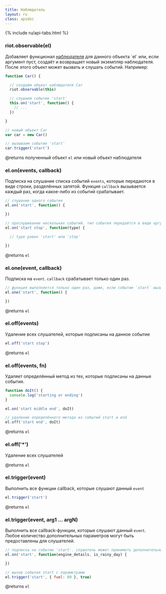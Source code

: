 ```yaml
---
title: Наблюдатель
layout: ru
class: apidoc
---
```


{% include ru/api-tabs.html %}


### <a name="constructor"></a> riot.observable(el)

Добавляет функционал [наблюдателя](https://ru.wikipedia.org/wiki/%D0%9D%D0%B0%D0%B1%D0%BB%D1%8E%D0%B4%D0%B0%D1%82%D0%B5%D0%BB%D1%8C_(%D1%88%D0%B0%D0%B1%D0%BB%D0%BE%D0%BD_%D0%BF%D1%80%D0%BE%D0%B5%D0%BA%D1%82%D0%B8%D1%80%D0%BE%D0%B2%D0%B0%D0%BD%D0%B8%D1%8F)) для данного объекта `el` или, если аргумент пуст, создаёт и возвращает новый экземпляр наблюдателя. После этого объект может вызвать и слушать событий. Например:

``` js
function Car() {

  // создаём объект наблюдателя Car
  riot.observable(this)

  // слушаем событие 'start'
  this.on('start', function() {
    // ...
  })

}

// новый объект Car
var car = new Car()

// вызываем событие 'start'
car.trigger('start')
```

@returns полученный объект `el` или новый объект наблюдателя


### <a name="on"></a> el.on(events, callback)

Подписка на слушание списка событий `events`, которые передаются в виде строки, разделённых запятой. Функция `callback` вызывается каждый раз, когда какое-либо из событий срабатывает.

``` js
// слушание одного события
el.on('start', function() {

})

// прослушивание нескольких событий. тип события передаётся в виде аргумента `type`
el.on('start stop', function(type) {

  // type равен 'start' или 'stop'

})
```

@returns `el`

### <a name="one"></a> el.one(event, callback)

Подписка на `event`. `callback` срабатывает только один раз.

``` js
// функция выполняется только один раз, даже, если событие `start` вызывается множество раз
el.one('start', function() {

})
```

@returns `el`

### <a name="off"></a> el.off(events)

Удаление всех слушателей, которые подписаны на данное событие

``` js
el.off('start stop')
```

@returns `el`

### <a name="off-fn"></a> el.off(events, fn)

Удаляет определённый метод из тех, которые подписаны на данные события.

``` js
function doIt() {
  console.log('starting or ending')
}

el.on('start middle end', doIt)

// удаление определённого метода из событий start и end
el.off('start end', doIt)
```

@returns `el`

### <a name="off-all"></a> el.off('*')

Удаление всех слушателей

@returns `el`


### <a name="trigger"></a> el.trigger(event)
Выполнить все функции callback, которые слушают данный `event`

``` js
el.trigger('start')
```

@returns `el`

### <a name="trigger-args"></a> el.trigger(event, arg1 ... argN)

Выполнить все callback-функции, которые слушают данный `event`. Любое количество дополнительных параметров могут быть предоставлены для слушателей.

``` js
// подписка на событие 'start'. слушатель может принимать дополнительные параметры
el.on('start', function(engine_details, is_rainy_day) {

})

// вызов события start c параметрами
el.trigger('start', { fuel: 89 }, true)

```

@returns `el`
